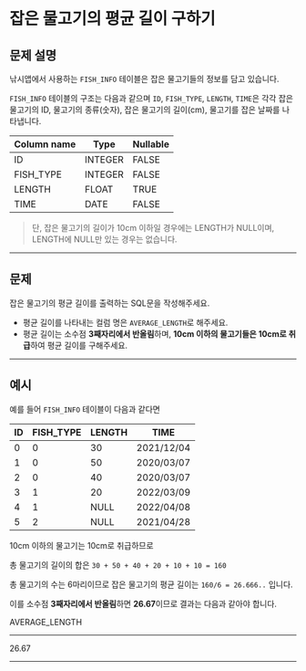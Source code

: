 [](https://school.programmers.co.kr/learn/courses/30/lessons/293259)

# 잡은 물고기의 평균 길이 구하기

## 문제 설명

낚시앱에서 사용하는 `FISH_INFO` 테이블은 잡은 물고기들의 정보를 담고 있습니다.

`FISH_INFO` 테이블의 구조는 다음과 같으며 `ID`, `FISH_TYPE`, `LENGTH`, `TIME`은 각각 잡은 물고기의 ID, 물고기의 종류(숫자), 잡은 물고기의 길이(cm), 물고기를 잡은 날짜를 나타냅니다.

| Column name | Type | Nullable |
| --- | --- | --- |
| ID | INTEGER | FALSE |
| FISH_TYPE | INTEGER | FALSE |
| LENGTH | FLOAT | TRUE |
| TIME | DATE | FALSE |

> 단, 잡은 물고기의 길이가 10cm 이하일 경우에는 LENGTH가 NULL이며, LENGTH에 NULL만 있는 경우는 없습니다.
>

---

## 문제

잡은 물고기의 평균 길이를 출력하는 SQL문을 작성해주세요.

- 평균 길이를 나타내는 컬럼 명은 `AVERAGE_LENGTH`로 해주세요.
- 평균 길이는 소수점 **3째자리에서 반올림**하며, **10cm 이하의 물고기들은 10cm로 취급**하여 평균 길이를 구해주세요.

---

## 예시

예를 들어 `FISH_INFO` 테이블이 다음과 같다면

| ID | FISH_TYPE | LENGTH | TIME |
| --- | --- | --- | --- |
| 0 | 0 | 30 | 2021/12/04 |
| 1 | 0 | 50 | 2020/03/07 |
| 2 | 0 | 40 | 2020/03/07 |
| 3 | 1 | 20 | 2022/03/09 |
| 4 | 1 | NULL | 2022/04/08 |
| 5 | 2 | NULL | 2021/04/28 |

10cm 이하의 물고기는 10cm로 취급하므로

총 물고기의 길이의 합은 `30 + 50 + 40 + 20 + 10 + 10 = 160`

총 물고기의 수는 6마리이므로 잡은 물고기의 평균 길이는 `160/6 = 26.666..` 입니다.

이를 소수점 **3째자리에서 반올림**하면 **26.67**이므로 결과는 다음과 같아야 합니다.

AVERAGE_LENGTH

---

26.67

---
